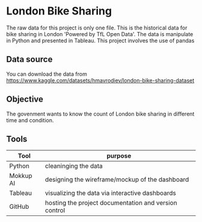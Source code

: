 # London Bike Sharing
The raw data for this project is only one file. This is the historical data for bike sharing in London 'Powered by TfL Open Data'. The data is manipulate in Python and presented in Tableau. This project involves the use of pandas

## Data source
You can download the data from https://www.kaggle.com/datasets/hmavrodiev/london-bike-sharing-dataset

## Objective
The govenment wants to know the count of London bike sharing in different time and condition.

## Tools
|Tool       |purpose                                                |
|-----------|-------------------------------------------------------|
|Python   |   cleaninging the data|
|Mokkup AI|   designing the wireframe/mockup of the dashboard|
|Tableau |   visualizing the data via interactive dashboards|
|GitHub|      hosting the project documentation and version control|
